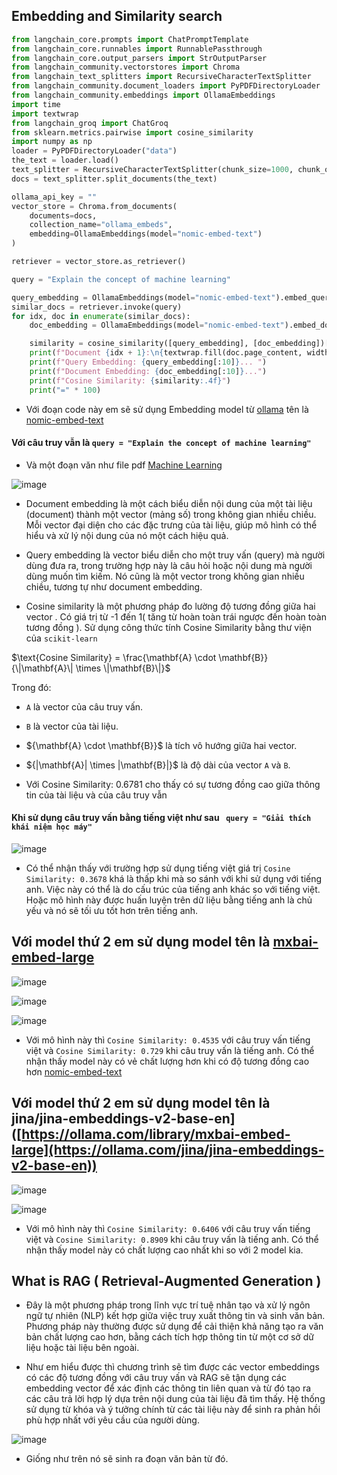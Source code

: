 ## Embedding and Similarity search

```python
from langchain_core.prompts import ChatPromptTemplate
from langchain_core.runnables import RunnablePassthrough
from langchain_core.output_parsers import StrOutputParser
from langchain_community.vectorstores import Chroma
from langchain_text_splitters import RecursiveCharacterTextSplitter
from langchain_community.document_loaders import PyPDFDirectoryLoader
from langchain_community.embeddings import OllamaEmbeddings
import time
import textwrap
from langchain_groq import ChatGroq
from sklearn.metrics.pairwise import cosine_similarity
import numpy as np
loader = PyPDFDirectoryLoader("data")
the_text = loader.load()
text_splitter = RecursiveCharacterTextSplitter(chunk_size=1000, chunk_overlap=200)
docs = text_splitter.split_documents(the_text)

ollama_api_key = ""
vector_store = Chroma.from_documents(
    documents=docs,
    collection_name="ollama_embeds",
    embedding=OllamaEmbeddings(model="nomic-embed-text")
)

retriever = vector_store.as_retriever()

query = "Explain the concept of machine learning"

query_embedding = OllamaEmbeddings(model="nomic-embed-text").embed_query(query)
similar_docs = retriever.invoke(query)
for idx, doc in enumerate(similar_docs):
    doc_embedding = OllamaEmbeddings(model="nomic-embed-text").embed_documents([doc.page_content])[0]

    similarity = cosine_similarity([query_embedding], [doc_embedding])[0][0]
    print(f"Document {idx + 1}:\n{textwrap.fill(doc.page_content, width=100)}\n")
    print(f"Query Embedding: {query_embedding[:10]}... ")
    print(f"Document Embedding: {doc_embedding[:10]}...")
    print(f"Cosine Similarity: {similarity:.4f}")
    print("=" * 100)
```

- Với đoạn code này em sẽ sử dụng Embedding model từ  [ollama](https://ollama.com/blog/embedding-models) tên là  [nomic-embed-text](https://ollama.com/library/nomic-embed-text)

#### Với câu truy vẫn là `query = "Explain the concept of machine learning"`
- Và một đoạn văn như file pdf [Machine Learning](https://github.com/NMCuonG08/Second-Report-ITProject/blob/main/data/Machine%20learning%20-%20Wikipedia.pdf)

![image](https://github.com/user-attachments/assets/1c706548-8e0e-42ab-80bf-5317063348a5)

- Document embedding là một cách biểu diễn nội dung của một tài liệu (document) thành một vector (mảng số) trong không gian nhiều chiều. Mỗi vector đại diện cho các đặc trưng của tài liệu, giúp mô hình có thể hiểu và xử lý nội dung của nó một cách hiệu quả.

- Query embedding là vector biểu diễn cho một truy vấn (query) mà người dùng đưa ra, trong trường hợp này là câu hỏi hoặc nội dung mà người dùng muốn tìm kiếm. Nó cũng là một vector trong không gian nhiều chiều, tương tự như document embedding.

- Cosine similarity là một phương pháp đo lường độ tương đồng giữa hai vector . Có giá trị từ -1 đến 1( tăng từ hoàn toàn trái ngược đến hoàn toàn tương đồng ).  Sử dụng công thức tính Cosine Similarity bằng thư viện của `scikit-learn`


 $\text{Cosine Similarity} = \frac{\mathbf{A} \cdot \mathbf{B}}{\|\mathbf{A}\| \times \|\mathbf{B}\|}$


Trong đó:
-  `A`  là vector của câu truy vấn.
- ` B ` là vector của tài liệu.
- $\{\mathbf{A} \cdot \mathbf{B}}$ là tích vô hướng giữa hai vector.
- $\{\|\mathbf{A}\| \times \|\mathbf{B}\|}$ là độ dài của vector ` A ` và ` B `.


- Với Cosine Similarity: 0.6781 cho thấy có sự tương đồng cao giữa thông tin của tài liệu và của câu truy vẫn 

#### Khi sử dụng câu truy vấn bằng tiếng việt như sau ` query = "Giải thích khái niệm học máy"`


  ![image](https://github.com/user-attachments/assets/a75eb4d1-840d-487f-a492-c5ae384eae8d)

- Có thể nhận thấy với trường hợp sử dụng tiếng  việt giá trị `Cosine Similarity: 0.3678` khá là thấp khi  mà so sánh với khi sử dụng với tiếng anh. Việc này có thể là do cấu trúc của tiếng anh khác so với tiếng việt. Hoặc mô hình này được huấn luyện trên dữ liệu bằng tiếng anh là chủ yếu và nó sẽ tối ưu tốt hơn trên tiếng anh. 


## Với model thứ 2 em sử dụng model tên là [mxbai-embed-large](https://ollama.com/library/mxbai-embed-large)

![image](https://github.com/user-attachments/assets/f048df07-c554-4926-acfc-82283de76880)


![image](https://github.com/user-attachments/assets/7654357c-f190-4bab-b8f7-3e52f601d95a)

![image](https://github.com/user-attachments/assets/4e712238-77d3-446c-baae-f0652831fcf9)


- Với mô hình này thì `Cosine Similarity: 0.4535` với câu truy vấn tiếng việt và `Cosine Similarity: 0.729` khi câu truy vấn là tiếng anh. Có thể nhận thấy model này có vẻ chất lượng hơn khi có độ tương đồng cao hơn [nomic-embed-text](https://ollama.com/library/nomic-embed-text)


## Với model thứ 2 em sử dụng model tên là jina/jina-embeddings-v2-base-en]([https://ollama.com/library/mxbai-embed-large](https://ollama.com/jina/jina-embeddings-v2-base-en))

![image](https://github.com/user-attachments/assets/a7f80fed-d319-471e-a3bd-ac625ff02bdd)

![image](https://github.com/user-attachments/assets/e036aff0-ae45-49b0-b65f-57b76f070742)


- Với mô hình này thì `Cosine Similarity: 0.6406` với câu truy vấn tiếng việt và `Cosine Similarity: 0.8909` khi câu truy vấn là tiếng anh. Có thể nhận thấy model này có chất lượng cao nhất khi so với 2 model kia.


## What is RAG ( Retrieval-Augmented Generation )
- Đây là một phương pháp trong lĩnh vực trí tuệ nhân tạo và xử lý ngôn ngữ tự nhiên (NLP) kết hợp giữa việc truy xuất thông tin và sinh văn bản. Phương pháp này thường được sử dụng để cải thiện khả năng tạo ra văn bản chất lượng cao hơn, bằng cách tích hợp thông tin từ một cơ sở dữ liệu hoặc tài liệu bên ngoài.

- Như em hiểu được thì chương trình sẽ tìm được các vector embeddings có các độ tương đồng với câu truy vấn và RAG sẽ tận dụng các embedding vector để xác định các thông tin liên quan và từ đó tạo ra các câu trả lời hợp lý dựa trên nội dung của tài liệu đã tìm thấy. Hệ thống  sử dụng từ khóa và ý tưởng chính từ các tài liệu này để sinh ra phản hồi phù hợp nhất với yêu cầu của người dùng.

![image](https://github.com/user-attachments/assets/ce9e061c-5ed8-4750-8579-7f20f894a5d6)


- Giống như trên nó sẽ sinh ra đoạn văn bản từ đó.
 


